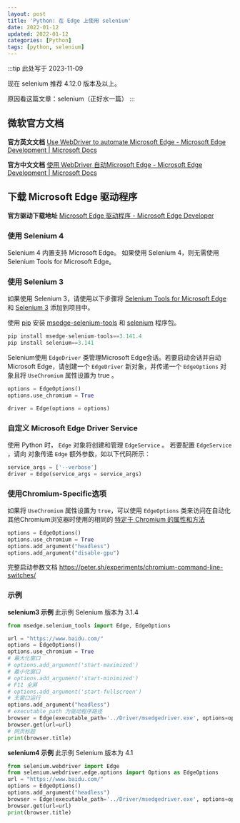 ```yaml
---
layout: post
title: 'Python: 在 Edge 上使用 selenium'
date: 2022-01-12
updated: 2022-01-12
categories: [Python]
tags: [python, selenium]
---
```


:::tip
此处写于 2023-11-09

现在 selenium 推荐 4.12.0 版本及以上。

原因看这篇文章：<AppLink href='./selenium'>selenium</AppLink>（正好水一篇）
:::

## 微软官方文档

**官方英文文档** [Use WebDriver to automate Microsoft Edge - Microsoft Edge Development | Microsoft Docs](https://docs.microsoft.com/en-us/microsoft-edge/webdriver-chromium/?tabs=c-sharp)

**官方中文文档** [使用 WebDriver 自动Microsoft Edge - Microsoft Edge Development | Microsoft Docs](https://docs.microsoft.com/zh-cn/microsoft-edge/webdriver-chromium/?tabs=c-sharp)

## 下载 Microsoft Edge 驱动程序

**官方驱动下载地址** [Microsoft Edge 驱动程序 - Microsoft Edge Developer](https://developer.microsoft.com/zh-cn/microsoft-edge/tools/webdriver/)

### 使用 Selenium 4

Selenium 4 内置支持 Microsoft Edge。
如果使用 Selenium 4，则无需使用 Selenium Tools for Microsoft Edge。

### 使用 Selenium 3

如果使用 Selenium 3，请使用以下步骤将 [Selenium Tools for Microsoft Edge](https://github.com/microsoft/edge-selenium-tools) 和 [Selenium 3](https://www.selenium.dev/) 添加到项目中。

使用 [pip](https://pypi.org/project/pip/) 安装 [msedge-selenium-tools](https://pypi.org/project/msedge-selenium-tools/) 和 [selenium](https://pypi.org/project/selenium/) 程序包。

```python
pip install msedge-selenium-tools==3.141.4
pip install selenium==3.141
```

Selenium使用 `EdgeDriver` 类管理Microsoft Edge会话。若要启动会话并自动Microsoft Edge，请创建一个 `EdgeDriver` 新对象，并传递一个 `EdgeOptions` 对象且将 `UseChromium` 属性设置为 true 。

```python
options = EdgeOptions()
options.use_chromium = True

driver = Edge(options = options)
```

### 自定义 Microsoft Edge Driver Service

使用 Python 时， `Edge` 对象将创建和管理 `EdgeService` 。 若要配置 `EdgeService` ，请向 对象传递 `Edge` 额外参数，如以下代码所示：

```python
service_args = ['--verbose']
driver = Edge(service_args = service_args)
```

### 使用Chromium-Specific选项

如果将 `UseChromium` 属性设置为 `true`，可以使用  `EdgeOptions` 类来访问在自动化其他Chromium浏览器时使用的相同的 [特定于 Chromium 的属性和方法](https://docs.microsoft.com/en-us/microsoft-edge/webdriver-chromium/capabilities-edge-options) 

```python
options = EdgeOptions()
options.use_chromium = True
options.add_argument("headless")
options.add_argument("disable-gpu")
```

完整启动参数文档 <https://peter.sh/experiments/chromium-command-line-switches/>

### 示例

**selenium3 示例**
此示例 Selenium 版本为 3.1.4
```python
from msedge.selenium_tools import Edge, EdgeOptions

url = "https://www.baidu.com/"
options = EdgeOptions()
options.use_chromium = True
# 最大化窗口
# options.add_argument('start-maximized')
# 最小化窗口
# options.add_argument('start-minimized')
# F11 全屏
# options.add_argument('start-fullscreen')
# 无窗口运行
options.add_argument("headless")
# executable_path 为驱动程序路径
browser = Edge(executable_path='../Driver/msedgedriver.exe', options=options)
browser.get(url=url)
# 网页标题
print(browser.title)
```

**selenium4 示例**
此示例 Selenium 版本为 4.1
```python
from selenium.webdriver import Edge
from selenium.webdriver.edge.options import Options as EdgeOptions
url = "https://www.baidu.com/"
options = EdgeOptions()
options.add_argument("headless")
browser = Edge(executable_path='../Driver/msedgedriver.exe', options=options)
browser.get(url=url)
print(browser.title)
```
